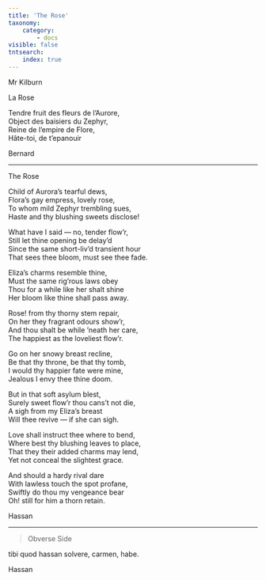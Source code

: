 ```yaml
---
title: 'The Rose'
taxonomy:
    category:
        - docs
visible: false
tntsearch:
    index: true
---
```


<div class="author">Mr Kilburn</div>

<span class="title">La Rose</span>
  
Tendre fruit des fleurs de l’Aurore,  
Object des baisiers du Zephyr,  
Reine de l’empire de Flore,  
Hâte-toi, de t’epanouir  
  
Bernard

---
  
<span class="title">The Rose</span>
  
Child of Aurora’s tearful dews,  
Flora’s gay empress, lovely rose,  
To whom mild Zephyr trembling sues,  
Haste and thy blushing sweets disclose!  
  
What have I said — no, tender flow’r,  
Still let thine opening be delay’d  
Since the same short-liv’d transient hour  
That sees thee bloom, must see thee fade.  
  
Eliza’s charms resemble thine,  
Must the same rig’rous laws obey  
Thou for a while like her shalt shine  
Her bloom like thine shall pass away.  
  
Rose! from thy thorny stem repair,  
On her they fragrant odours show’r,  
And thou shalt be while ’neath her care,  
The happiest as the loveliest flow’r.  
  
Go on her snowy breast recline,  
Be that thy throne, be that thy tomb,  
I would thy happier fate were mine,  
Jealous I envy thee thine doom.  
  
But in that soft asylum blest,  
Surely sweet flow’r thou cans’t not die,  
A sigh from my Eliza’s breast  
Will thee revive — if she can sigh.  
  
Love shall instruct thee where to bend,  
Where best thy blushing leaves to place,  
That they their added charms may lend,  
Yet not conceal the slightest grace.  
  
And should a hardy rival dare  
With lawless touch the spot profane,  
Swiftly do thou my vengeance bear  
Oh! still for him a thorn retain.  
  
Hassan  
      
---
> <span class="red">Obverse Side</span>

tibi quod hassan solvere, carmen, habe.

Hassan